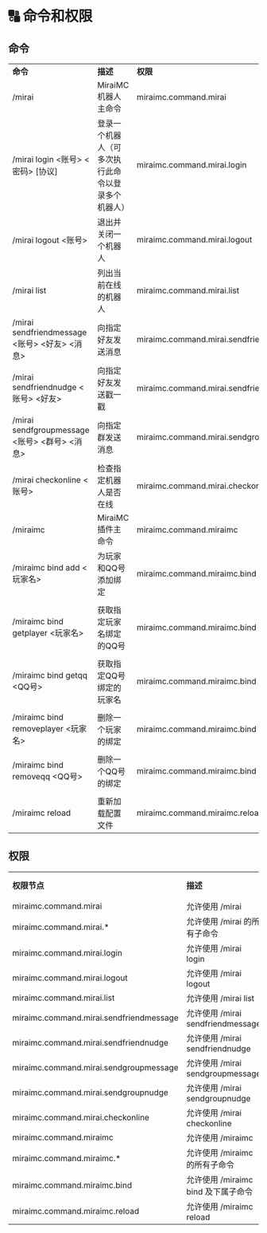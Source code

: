 # 🔠 命令和权限

## 命令

|                                         |                           |                                         |
| --------------------------------------- | ------------------------- | --------------------------------------- |
| **命令**                                  | **描述**                    | **权限**                                  |
| /mirai                                  | MiraiMC 机器人主命令            | miraimc.command.mirai                   |
| /mirai login <账号> <密码> [协议]            | 登录一个机器人（可多次执行此命令以登录多个机器人） | miraimc.command.mirai.login             |
| /mirai logout <账号>                      | 退出并关闭一个机器人                | miraimc.command.mirai.logout            |
| /mirai list                             | 列出当前在线的机器人                | miraimc.command.mirai.list              |
| /mirai sendfriendmessage <账号> <好友> <消息> | 向指定好友发送消息                 | miraimc.command.mirai.sendfriendmessage |
| /mirai sendfriendnudge <账号> <好友>        | 向指定好友发送戳一戳                | miraimc.command.mirai.sendfriendnudge   |
| /mirai sendfgroupmessage <账号> <群号> <消息> | 向指定群发送消息                  | miraimc.command.mirai.sendgroupmessage  |
| /mirai checkonline <账号>                 | 检查指定机器人是否在线               | miraimc.command.mirai.checkonline       |
| /miraimc                                | MiraiMC 插件主命令             | miraimc.command.miraimc                 |
| /miraimc bind add <玩家名>                 | 为玩家和QQ号添加绑定               | miraimc.command.miraimc.bind            |
|                                         |                           |                                         |
| /miraimc bind getplayer <玩家名>           | 获取指定玩家名绑定的QQ号             | miraimc.command.miraimc.bind            |
|                                         |                           |                                         |
| /miraimc bind getqq <QQ号>              | 获取指定QQ号绑定的玩家名             | miraimc.command.miraimc.bind            |
|                                         |                           |                                         |
| /miraimc bind removeplayer <玩家名>        | 删除一个玩家的绑定                 | miraimc.command.miraimc.bind            |
|                                         |                           |                                         |
| /miraimc bind removeqq <QQ号>           | 删除一个QQ号的绑定                | miraimc.command.miraimc.bind            |
|                                         |                           |                                         |
| /miraimc reload                         | 重新加载配置文件                  | miraimc.command.miraimc.reload          |

## 权限

|                                         |                               |        |
| --------------------------------------- | ----------------------------- | ------ |
| **权限节点**                                | **描述**                        | **默认** |
| miraimc.command.mirai                   | 允许使用 /mirai                   | OP     |
| miraimc.command.mirai.*                | 允许使用 /mirai 的所有子命令            | OP     |
| miraimc.command.mirai.login             | 允许使用 /mirai login             | OP     |
| miraimc.command.mirai.logout            | 允许使用 /mirai logout            | OP     |
| miraimc.command.mirai.list              | 允许使用 /mirai list              | OP     |
| miraimc.command.mirai.sendfriendmessage | 允许使用 /mirai sendfriendmessage | OP     |
| miraimc.command.mirai.sendfriendnudge   | 允许使用 /mirai sendfriendnudge   | OP     |
| miraimc.command.mirai.sendgroupmessage  | 允许使用 /mirai sendgroupmessage  | OP     |
| miraimc.command.mirai.sendgroupnudge    | 允许使用 /mirai sendgroupnudge    | OP     |
| miraimc.command.mirai.checkonline       | 允许使用 /mirai checkonline       | OP     |
| miraimc.command.miraimc                 | 允许使用 /miraimc                 | OP     |
| miraimc.command.miraimc.*              | 允许使用 /miraimc 的所有子命令          | OP     |
| miraimc.command.miraimc.bind            | 允许使用 /miraimc bind 及下属子命令     | OP     |
| miraimc.command.miraimc.reload          | 允许使用 /miraimc reload          | OP     |
